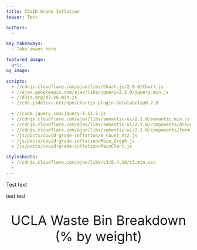 ```yaml
---
title: COVID Grade Inflation
teaser: Text

authors:
  - 

key_takeaways:
  - Take aways here

featured_image:
  url: 
og_image: 

scripts:
  - //cdnjs.cloudflare.com/ajax/libs/Chart.js/2.8.0/Chart.js
  - //ajax.googleapis.com/ajax/libs/jquery/2.2.0/jquery.min.js
  - //d3js.org/d3.v6.min.js
  - //cdn.jsdelivr.net/npm/chartjs-plugin-datalabels@0.7.0

  - //code.jquery.com/jquery-1.11.2.js
  - //cdnjs.cloudflare.com/ajax/libs/semantic-ui/2.1.8/semantic.min.js
  - //cdnjs.cloudflare.com/ajax/libs/semantic-ui/2.1.8/components/dropdown.min.js
  - //cdnjs.cloudflare.com/ajax/libs/semantic-ui/2.1.8/components/form.min.js
  - /js/posts/covid-grade-inflation/A_Count_Viz.js
  - /js/posts/covid-grade-inflation/Main_Graph.js
  - /js/posts/covid-grade-inflation/MainChart.js

stylesheets:
  - //cdnjs.cloudflare.com/ajax/libs/c3/0.4.10/c3.min.css
  - 
---
```


Test text


<div id="dropdown-menu"></div>
<div class="graph-container">
    <div id="precovidGraph"></div>
    <div id="postcovidGraph"></div>
  </div>

<script src="/js/posts/covid-grade-inflation/MainChart.js"></script>


<div class = "bubbleChart">
  <canvas id="bubble-chart"></canvas>
</div>

test test

<div class = "main graph">
  <canvas id = "main-chart"></canvas>
</div>

<script src="C:/Users/Lindsey/Desktop/Daily-Bruin/the-stack/js/posts/covid-grade-inflation/A_Count_Viz.js"></script>




<script src="https://code.highcharts.com/highcharts.js"></script>
<script src="https://code.highcharts.com/modules/export-data.js"></script>
<script src="https://code.highcharts.com/modules/accessibility.js"></script>

<figure class="highcharts-figure">
    <div id="container"></div>
    <p class="highcharts-description">
    </p>
</figure>

<script src="/js/posts/covid-grade-inflation/pie_chart.js"></script>




<div id="title">
    <p style="font-size: 36px; text-align: center">UCLA Waste Bin Breakdown (% by weight)</p>
  </div>
  <div id="dropdown-menu"></div>
  <div class="graph-container">
    <div id="landfillGraph"></div>
    <div id="recyclingGraph"></div>
    <div id="compostGraph"></div>
  </div>
